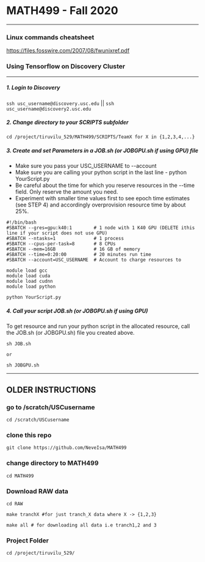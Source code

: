
# MATH499 - Fall 2020 
---

### Linux commands cheatsheet
https://files.fosswire.com/2007/08/fwunixref.pdf

### Using Tensorflow on Discovery Cluster  
---

##### 1. Login to Discovery
`ssh usc_username@discovery.usc.edu` || `ssh usc_username@discovery2.usc.edu`

##### 2. Change directory to your SCRIPTS subfolder
`cd /project/tiruvilu_529/MATH499/SCRIPTS/TeamX for X in {1,2,3,4,...}`

##### 3. Create and set Parameters in a JOB.sh (or JOBGPU.sh if using GPU) file

- Make sure you pass your USC_USERNAME to --account
- Make sure you are calling your python script in the last line - python YourScript.py
- Be careful about the time for which you reserve resources in the --time field. Only reserve the amount you need. 
- Experiment with smaller time values first to see epoch time estimates (see STEP 4) and accordingly overprovision resource time by about 25%. 

 
```
#!/bin/bash
#SBATCH --gres=gpu:k40:1        # 1 node with 1 K40 GPU (DELETE ithis line if your script does not use GPU)
#SBATCH --ntasks=1              # 1 process
#SBATCH --cpus-per-task=8       # 8 CPUs
#SBATCH --mem=16GB              # 16 GB of memory
#SBATCH --time=0:20:00          # 20 minutes run time
#SBATCH --account=USC_USERNAME  # Account to charge resources to
  
module load gcc
module load cuda
module load cudnn
module load python

python YourScript.py

```


##### 4. Call your script JOB.sh (or JOBGPU.sh if using GPU)

To get resource and run your python script in the allocated resource, call the JOB.sh (or JOBGPU.sh) file you created above. 

```
sh JOB.sh

or 

sh JOBGPU.sh

```












------------
OLDER INSTRUCTIONS 
------------

### go to /scratch/USCusername
`cd /scratch/USCusername`

### clone this repo
`git clone https://github.com/NeveIsa/MATH499`

### change directory to MATH499
`cd MATH499`


### Download RAW data
```
cd RAW

make tranchX #for just tranch_X data where X -> {1,2,3}

make all # for downloading all data i.e tranch1,2 and 3

```


### Project Folder
```
cd /project/tiruvilu_529/
```
